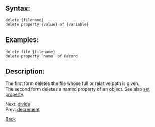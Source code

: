 ## Syntax:
`delete {filename}`  
`delete property {value} of {variable}`

## Examples:
`delete file {filename}`  
``delete property `name` of Record``

## Description:
The first form deletes the file whose full or relative path is given.  
The second form deletes a named property of an object. See also [set property](set.md).

Next: [divide](divide.md)  
Prev: [decrement](decrement.md)

[Back](../core.md)

